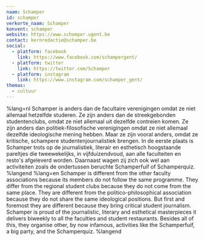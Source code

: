 ```yaml
---
naam: Schamper
id: schamper
verkorte_naam: Schamper
konvent: schamper
website: https://www.schamper.ugent.be
contact: kernredactie@schamper.be
social:
  - platform: facebook
    link: https://www.facebook.com/schampergent/
  - platform: twitter
    link: https://twitter.com/Schamper
  - platform: instagram
    link: https://www.instagram.com/schamper_gent/
themas:
  - cultuur
---
```


%lang=nl 
Schamper is anders dan de facultaire verenigingen omdat ze niet allemaal hetzelfde studeren. Ze zijn anders dan de streekgebonden studentenclubs, omdat ze niet allemaal uit dezelfde contreien komen. Ze zijn anders dan politiek-filosofische verenigingen omdat ze niet allemaal dezelfde ideologische mening hebben. Maar ze zijn vooral anders, omdat ze kritische, schampere studentenjournalistiek brengen.
In de eerste plaats is Schamper trots op de journalistiek, literair en esthetisch hoogstaande pareltjes die tweewekelijks, in vijfduizendvoud, aan alle faculteiten en resto's afgeleverd worden.
Daarnaast wagen zij zich ook wel aan activiteiten zoals de ondertussen beruchte Schamperfuif of Schamperquiz. 
%langend 
%lang=en 
Schamper is different from the other faculty associations because its members do not follow the same programme. They differ from the regional student clubs because they do not come from the same place. They are different from the politico-philosophical association because they do not share the same ideological positions. But first and foremost they are different because they bring critical student journalism. Schamper is proud of the journalistic, literary and esthetical masterpieces it delivers biweekly to all the faculties and student restaurants. Besides all of this, they organise other, by now infamous, activities like the Schamperfuif, a big party, and the Schamperquiz. 
%langend
